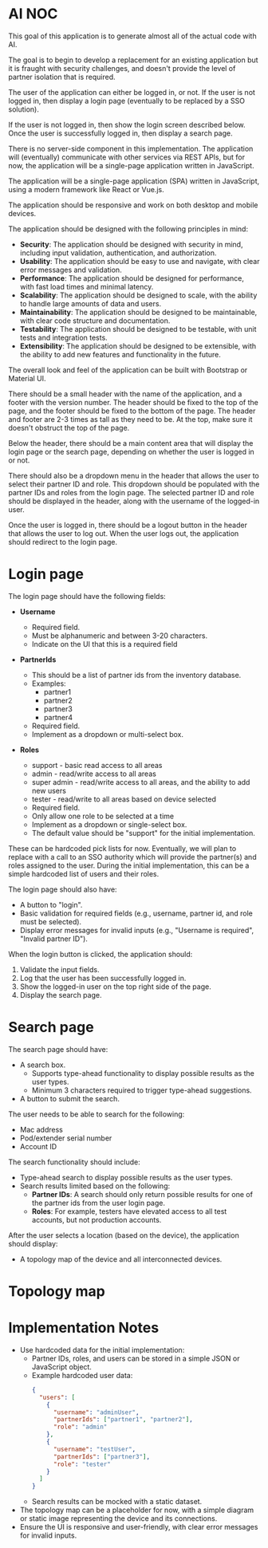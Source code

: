 # AI NOC

This goal of this application is to generate almost all of the actual code with AI.

The goal is to begin to develop a replacement for an existing application
but it is fraught with security challenges, and doesn't provide the level
of partner isolation that is required.

The user of the application can either be logged in, or not. If the user is not logged in,
then display a login page (eventually to be replaced by a SSO solution).

If the user is not logged in, then show the login screen described below.
Once the user is successfully logged in, then display a search page.

There is no server-side component in this implementation. The application will (eventually) communicate with
other services via REST APIs, but for now, the application will be a single-page application written in JavaScript.

The application will be a single-page application (SPA) written in JavaScript, using a modern framework like React or Vue.js.

The application should be responsive and work on both desktop and mobile devices.

The application should be designed with the following principles in mind:
- **Security**: The application should be designed with security in mind, including input validation, authentication, and authorization.
- **Usability**: The application should be easy to use and navigate, with clear error messages and validation.
- **Performance**: The application should be designed for performance, with fast load times and minimal latency.
- **Scalability**: The application should be designed to scale, with the ability to handle large amounts of data and users.
- **Maintainability**: The application should be designed to be maintainable, with clear code structure and documentation.
- **Testability**: The application should be designed to be testable, with unit tests and integration tests.
- **Extensibility**: The application should be designed to be extensible, with the ability to add new features and functionality in the future.

The overall look and feel of the application can be built with Bootstrap or Material UI.  

There should be a small header with the name of the application, and a footer with the version number. The header should be fixed to the top of the page, 
and the footer should be fixed to the bottom of the page.
The header and footer are 2-3 times as tall as they need to be. At the top, make sure it doesn't obstruct the 
top of the page.

Below the header, there should be a main content area that will display the login page or the search page, depending on whether the user is logged in or not.

There should also be a dropdown menu in the header that allows the user to select their partner ID and role. This dropdown should be populated with the partner IDs and roles from the login page. The selected partner ID and role should be displayed in the header, along with the username of the logged-in user.

Once the user is logged in, there should be a logout button in the header that allows the user to log out. When the user logs out, the application should redirect to the login page.

# Login page

The login page should have the following fields:
- **Username**
    - Required field.
    - Must be alphanumeric and between 3-20 characters.
    - Indicate on the UI that this is a required field
    
- **PartnerIds**
    - This should be a list of partner ids from the inventory database. 
    - Examples:
        - partner1
        - partner2
        - partner3
        - partner4
    - Required field.
    - Implement as a dropdown or multi-select box.

- **Roles**
    - support - basic read access to all areas
    - admin - read/write access to all areas
    - super admin - read/write access to all areas, and the ability to add new users
    - tester - read/write to all areas based on device selected
    - Required field.
    - Only allow one role to be selected at a time
    - Implement as a dropdown or single-select box.
    - The default value should be "support" for the initial implementation.

These can be hardcoded pick lists for now. Eventually, we will plan to replace
with a call to an SSO authority which will provide the partner(s) and roles assigned to the user. 
During the initial implementation, this can be a simple hardcoded list of users and their roles.

The login page should also have:
- A button to "login".
- Basic validation for required fields (e.g., username, partner id, and role must be selected).
- Display error messages for invalid inputs (e.g., "Username is required", "Invalid partner ID").

When the login button is clicked, the application should:
1. Validate the input fields.
2. Log that the user has been successfully logged in.
3. Show the logged-in user on the top right side of the page.
4. Display the search page.


# Search page

The search page should have:
- A search box.
    - Supports type-ahead functionality to display possible results as the user types.
    - Minimum 3 characters required to trigger type-ahead suggestions.
- A button to submit the search.

The user needs to be able to search for the following:
- Mac address
- Pod/extender serial number
- Account ID

The search functionality should include:
- Type-ahead search to display possible results as the user types.
- Search results limited based on the following:
    - **Partner IDs**: A search should only return possible results for one of the partner ids from the user login page.
    - **Roles**: For example, testers have elevated access to all test accounts, but not production accounts.

After the user selects a location (based on the device), the application should display:
- A topology map of the device and all interconnected devices.

# Topology map


# Implementation Notes

- Use hardcoded data for the initial implementation:
    - Partner IDs, roles, and users can be stored in a simple JSON or JavaScript object.
    - Example hardcoded user data:
      ```json
      {
        "users": [
          {
            "username": "adminUser",
            "partnerIds": ["partner1", "partner2"],
            "role": "admin"
          },
          {
            "username": "testUser",
            "partnerIds": ["partner3"],
            "role": "tester"
          }
        ]
      }
      ```
    - Search results can be mocked with a static dataset.
- The topology map can be a placeholder for now, with a simple diagram or static image representing the device and its connections.
- Ensure the UI is responsive and user-friendly, with clear error messages for invalid inputs.
